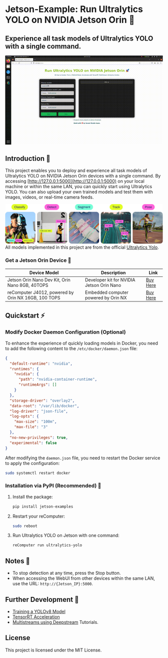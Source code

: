 # Jetson-Example: Run Ultralytics YOLO on NVIDIA Jetson Orin 🚀

## Experience all task models of Ultralytics YOLO with a single command.
<p align="center">
  <img src="images/Ultralytics-yolo.gif" alt="Ultralytics YOLO">
</p>

## Introduction 📘
This project enables you to deploy and experience all task models of Ultralytics YOLO on NVIDIA Jetson Orin devices with a single command. By accessing [http://127.0.0.1:5000](http://127.0.0.1:5000) on your local machine or within the same LAN, you can quickly start using Ultralytics YOLO. You can also upload your own trained models and test them with images, videos, or real-time camera feeds.

[![My Project](images/tasks.png)](https://github.com/ultralytics/ultralytics?tab=readme-ov-file#models)
All models implemented in this project are from the official [Ultralytics Yolo](https://github.com/ultralytics/ultralytics?tab=readme-ov-file#models).

### Get a Jetson Orin Device 🛒
| Device Model | Description | Link |
|--------------|-------------|------|
| Jetson Orin Nano Dev Kit, Orin Nano 8GB, 40TOPS | Developer kit for NVIDIA Jetson Orin Nano | [Buy Here](https://www.seeedstudio.com/NVIDIAr-Jetson-Orintm-Nano-Developer-Kit-p-5617.html) |
| reComputer J4012, powered by Orin NX 16GB, 100 TOPS | Embedded computer powered by Orin NX | [Buy Here](https://www.seeedstudio.com/reComputer-J4012-p-5586.html) |

## Quickstart ⚡

### Modify Docker Daemon Configuration (Optional)
To enhance the experience of quickly loading models in Docker, you need to add the following content to the `/etc/docker/daemon.json` file:

```json
{
  "default-runtime": "nvidia",
  "runtimes": {
    "nvidia": {
      "path": "nvidia-container-runtime",
      "runtimeArgs": []
    }
  },
  "storage-driver": "overlay2",
  "data-root": "/var/lib/docker",
  "log-driver": "json-file",
  "log-opts": {
    "max-size": "100m",
    "max-file": "3"
  },
  "no-new-privileges": true,
  "experimental": false
}
```

After modifying the `daemon.json` file, you need to restart the Docker service to apply the configuration:

```sh
sudo systemctl restart docker
```

### Installation via PyPI (Recommended) 🐍
1. Install the package:
    ```sh
    pip install jetson-examples
    ```

2. Restart your reComputer:
    ```sh
    sudo reboot
    ```

3. Run Ultralytics YOLO on Jetson with one command:
    ```sh
    reComputer run ultralytics-yolo
    ```

## Notes 📝
- To stop detection at any time, press the Stop button.
- When accessing the WebUI from other devices within the same LAN, use the URL: `http://{Jetson_IP}:5000`.

## Further Development 🔧
- [Training a YOLOv8 Model](https://wiki.seeedstudio.com/How_to_Train_and_Deploy_YOLOv8_on_reComputer/)
- [TensorRT Acceleration](https://wiki.seeedstudio.com/YOLOv8-DeepStream-TRT-Jetson/)
- [Multistreams using Deepstream](https://wiki.seeedstudio.com/YOLOv8-DeepStream-TRT-Jetson/#multistream-model-benchmarks) Tutorials.

## License

This project is licensed under the MIT License.
